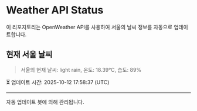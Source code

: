 
# Weather API Status

이 리포지토리는 OpenWeather API를 사용하여 서울의 날씨 정보를 자동으로 업데이트합니다.

## 현재 서울 날씨
> 서울의 현재 날씨: light rain, 온도: 18.39°C, 습도: 89%

⏳ 업데이트 시간: 2025-10-12 17:58:37 (UTC)

---
자동 업데이트 봇에 의해 관리됩니다.
